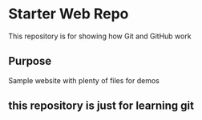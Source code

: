 # Starter Web Repo

This repository is for showing how Git and GitHub work

## Purpose

Sample website with plenty of files for demos

## this repository is just for learning git